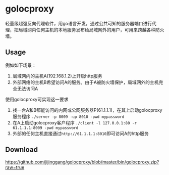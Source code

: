golocproxy
==========
轻量级超强反向代理软件，用go语言开发，通过公共可知的服务器端口进行代理，把局域网内任何主机的本地服务发布给局域网外的用户，可用来跨越各种防火墙。

Usage
-----

例如如下场景：

1. 局域网内的主机A(192.168.1.2)上开启http服务
2. 外部网络的主机B希望访问A的服务。由于A被防火墙保护，局域网外的主机完全无法访问A

使用golocproxy可实现这一要求

1. 找一台A和B都能访问的内网或公网服务器P(61.1.1.1)，在其上启动golocproxy服务程序 `./server -p 8009 -up 8010 -pwd mypassword`
2. 在A上启动golocproxy客户程序 `./client -l 127.0.0.1:80 -r 61.1.1.1:8009 -pwd mypassword`
3. 外部的任何主机直接通过`http://61.1.1.1:8010`即可访问A的http服务

Download
--------
<https://github.com/jijinggang/golocproxy/blob/master/bin/golocproxy.zip?raw=true>
